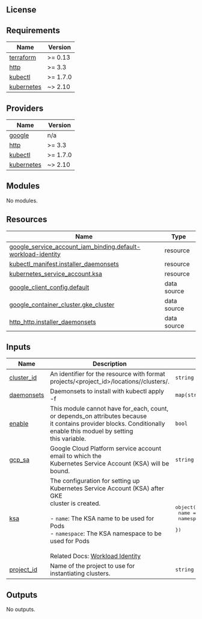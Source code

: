 
## License

<!-- BEGINNING OF PRE-COMMIT-TERRAFORM DOCS HOOK -->
## Requirements

| Name | Version |
|------|---------|
| <a name="requirement_terraform"></a> [terraform](#requirement\_terraform) | >= 0.13 |
| <a name="requirement_http"></a> [http](#requirement\_http) | >= 3.3 |
| <a name="requirement_kubectl"></a> [kubectl](#requirement\_kubectl) | >= 1.7.0 |
| <a name="requirement_kubernetes"></a> [kubernetes](#requirement\_kubernetes) | ~> 2.10 |

## Providers

| Name | Version |
|------|---------|
| <a name="provider_google"></a> [google](#provider\_google) | n/a |
| <a name="provider_http"></a> [http](#provider\_http) | >= 3.3 |
| <a name="provider_kubectl"></a> [kubectl](#provider\_kubectl) | >= 1.7.0 |
| <a name="provider_kubernetes"></a> [kubernetes](#provider\_kubernetes) | ~> 2.10 |

## Modules

No modules.

## Resources

| Name | Type |
|------|------|
| [google_service_account_iam_binding.default-workload-identity](https://registry.terraform.io/providers/hashicorp/google/latest/docs/resources/service_account_iam_binding) | resource |
| [kubectl_manifest.installer_daemonsets](https://registry.terraform.io/providers/gavinbunney/kubectl/latest/docs/resources/manifest) | resource |
| [kubernetes_service_account.ksa](https://registry.terraform.io/providers/hashicorp/kubernetes/latest/docs/resources/service_account) | resource |
| [google_client_config.default](https://registry.terraform.io/providers/hashicorp/google/latest/docs/data-sources/client_config) | data source |
| [google_container_cluster.gke_cluster](https://registry.terraform.io/providers/hashicorp/google/latest/docs/data-sources/container_cluster) | data source |
| [http_http.installer_daemonsets](https://registry.terraform.io/providers/hashicorp/http/latest/docs/data-sources/http) | data source |

## Inputs

| Name | Description | Type | Default | Required |
|------|-------------|------|---------|:--------:|
| <a name="input_cluster_id"></a> [cluster\_id](#input\_cluster\_id) | An identifier for the resource with format projects/<project\_id>/locations/<region>/clusters/<name>. | `string` | n/a | yes |
| <a name="input_daemonsets"></a> [daemonsets](#input\_daemonsets) | Daemonsets to install with kubectl apply -f <daemonset> | `map(string)` | n/a | yes |
| <a name="input_enable"></a> [enable](#input\_enable) | This module cannot have for\_each, count, or depends\_on attributes because<br>it contains provider blocks. Conditionally enable this moduel by setting<br>this variable. | `bool` | n/a | yes |
| <a name="input_gcp_sa"></a> [gcp\_sa](#input\_gcp\_sa) | Google Cloud Platform service account email to which the<br>Kubernetes Service Account (KSA) will be bound. | `string` | n/a | yes |
| <a name="input_ksa"></a> [ksa](#input\_ksa) | The configuration for setting up Kubernetes Service Account (KSA) after GKE<br>cluster is created.<br><br>- `name`: The KSA name to be used for Pods<br>- `namespace`: The KSA namespace to be used for Pods<br><br>Related Docs: [Workload Identity](https://cloud.google.com/kubernetes-engine/docs/how-to/workload-identity) | <pre>object({<br>    name      = string<br>    namespace = string<br>  })</pre> | n/a | yes |
| <a name="input_project_id"></a> [project\_id](#input\_project\_id) | Name of the project to use for instantiating clusters. | `string` | n/a | yes |

## Outputs

No outputs.
<!-- END OF PRE-COMMIT-TERRAFORM DOCS HOOK -->